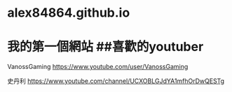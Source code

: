 # alex84864.github.io
我的第一個網站
##喜歡的youtuber
=======
VanossGaming
https://www.youtube.com/user/VanossGaming

史丹利
https://www.youtube.com/channel/UCXOBLGJdYA1mfhOrDwQESTg
